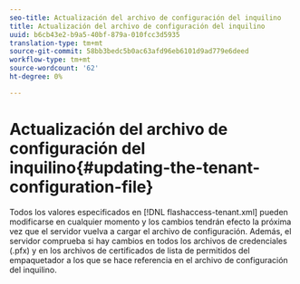 ```yaml
---
seo-title: Actualización del archivo de configuración del inquilino
title: Actualización del archivo de configuración del inquilino
uuid: b6cb43e2-b9a5-40bf-879a-010fcc3d5935
translation-type: tm+mt
source-git-commit: 58bb3bedc5b0ac63afd96eb6101d9ad779e6deed
workflow-type: tm+mt
source-wordcount: '62'
ht-degree: 0%

---
```



# Actualización del archivo de configuración del inquilino{#updating-the-tenant-configuration-file}

Todos los valores especificados en [!DNL flashaccess-tenant.xml] pueden modificarse en cualquier momento y los cambios tendrán efecto la próxima vez que el servidor vuelva a cargar el archivo de configuración. Además, el servidor comprueba si hay cambios en todos los archivos de credenciales (.pfx) y en los archivos de certificados de lista de permitidos del empaquetador a los que se hace referencia en el archivo de configuración del inquilino.

